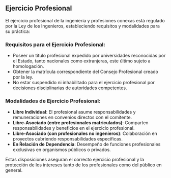 
## Ejercicio Profesional

El ejercicio profesional de la ingeniería y profesiones conexas está regulado por la Ley de los Ingenieros, estableciendo requisitos y modalidades para su práctica:

### Requisitos para el Ejercicio Profesional:
  - Poseer un título profesional expedido por universidades reconocidas por el Estado, tanto nacionales como extranjeras, este último sujeto a homologación.
  - Obtener la matrícula correspondiente del Consejo Profesional creado por la ley.
  - No estar suspendido ni inhabilitado para el ejercicio profesional por decisiones disciplinarias de autoridades competentes.

### Modalidades de Ejercicio Profesional:
  - **Libre Individual**: El profesional asume responsabilidades y remuneraciones en convenios directos con el comitente.
  - **Libre-Asociado (entre profesionales matriculados)**: Comparten responsabilidades y beneficios en el ejercicio profesional.
  - **Libre-Asociado (con profesionales no ingenieros)**: Colaboración en proyectos cubriendo responsabilidades específicas.
  - **En Relación de Dependencia**: Desempeño de funciones profesionales exclusivas en organismos públicos o privados.

Estas disposiciones aseguran el correcto ejercicio profesional y la protección de los intereses tanto de los profesionales como del público en general.

